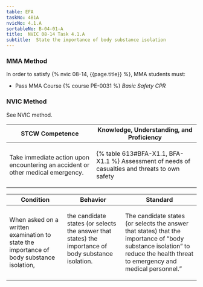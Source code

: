 ```yaml
---
table: EFA
taskNo: 4B1A
nvicNo: 4.1.A 
sortableNo: B-04-01-A
title:  NVIC 08-14 Task 4.1.A
subtitle:  State the importance of body substance isolation
---
```



### MMA Method

In order to satisfy  {% nvic 08-14, {{page.title}}  %}, MMA students must:

* Pass MMA Course {% course PE-0031 %}  *Basic Safety CPR*


### NVIC Method

<a onclick="togglevisibility('nvic_methods')" >See NVIC method.</a>

<div id='nvic_methods' class='hide'>

<table>
<thead>
<tr>
<th class='forty'> STCW Competence </th>
<th class='sixty'> Knowledge, Understanding, and Proficiency </th>
</tr>
</thead>




<tbody>
<tr><td markdown='1'>

Take immediate action upon encountering an accident or other medical emergency.

</td><td markdown='1'>

{% table 613#BFA-X1.1, BFA-X1.1 %} Assessment of needs of casualties and threats to own safety

</td></tr>


</tbody>
</table>


<table>
<thead>
<tr><th class='twenty'>  Condition </th><th class='twenty'> Behavior </th><th  class='sixty'>Standard </th></tr>
</thead>
<tbody >



<tr><td markdown='1'>

When asked on a written examination to state the importance of body substance isolation,

</td><td markdown='1'>

the candidate states (or selects the answer that states) the importance of body substance isolation.

<br>

<div class="tooltip" markdown='1'>



</div>


</td><td markdown='1'>

The candidate states (or selects the answer that states) that the importance of “body substance isolation” to reduce the health threat to emergency and medical personnel.”

</td></tr>
</tbody>
</table>
</div>
